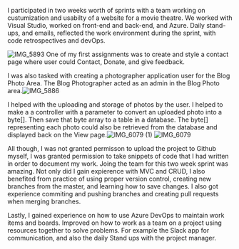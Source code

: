 I participated in two weeks worth of sprints with a team working on custumization and usabilty of a website for a movie theatre. We worked with Visual Studio, worked on front-end and back-end, and Azure. Daily stand-ups, and emails, reflected the work environment during the sprint, with code retrospectives and devOps.

![IMG_5893](https://user-images.githubusercontent.com/77596096/121615946-d5345500-ca16-11eb-9703-755d51695dac.jpg)
One of my first assignments was to create and style a contact page where user could Contact, Donate, and give feedback.

I was also tasked with creating a photographer application user for the Blog Photo Area. The Blog Photographer acted as an admin in the Blog Photo area.![IMG_5886](https://user-images.githubusercontent.com/77596096/121617229-5b519b00-ca19-11eb-8fc3-5aada8395340.jpg) 

I helped with the uploading and storage of photos by the user. I helped to make a a controller with a parameter to convert an uploaded photo into a byte[]. Then save that byte array to a table in a database. The byte[] representing each photo could also be retrieved from the database and displayed back on the View page.![IMG_6079 (1)](https://user-images.githubusercontent.com/77596096/121617743-71139000-ca1a-11eb-9e8f-d20ef61655b5.jpg)
![IMG_6079](https://user-images.githubusercontent.com/77596096/121617746-740e8080-ca1a-11eb-81f3-00ecb1e8ee28.jpg)

All though, I was not granted permisson to upload the project to Github myself, I was granted permission to take snippets of code that I had written in order to document my work.
Joing the team for this two week sprint was amazing. Not only did I gain expierence with MVC and CRUD, I also benefited from practice of using proper version control, creating new branches from the master, and learning how to save changes. I also got experience commiting and pushing branches and creating pull requests when merging branches.

Lastly, I gained experience on how to use Azure DevOps to maintain work items and boards. Improved on how to work as a team on a project using resources together to solve problems. For example the Slack app for communication, and also the daily Stand ups with the project manager.
